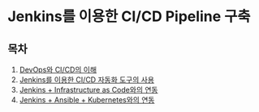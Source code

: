 # Jenkins를 이용한 CI/CD Pipeline 구축

## 목차
1. [DevOps와 CI/CD의 이해](https://github.com/hyewon218/Building-CI-CD-pipelines-with-Jenkins/blob/main/docs/01.md)
2. [Jenkins를 이용한 CI/CD 자동화 도구의 사용](https://github.com/hyewon218/Building-CI-CD-pipelines-with-Jenkins/blob/main/docs/02.md)
3. [Jenkins + Infrastructure as Code와의 연동](https://github.com/hyewon218/Building-CI-CD-pipelines-with-Jenkins/blob/main/docs/03.md)
4. [Jenkins + Ansible + Kubernetes와의 연동](https://github.com/hyewon218/Building-CI-CD-pipelines-with-Jenkins/blob/main/docs/04.md)